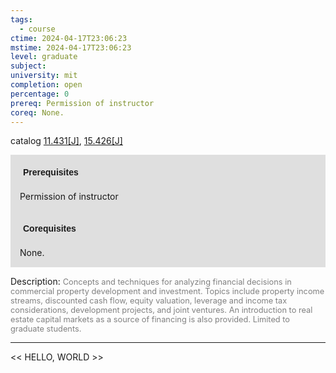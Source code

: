 ```yaml
---
tags:
  - course
ctime: 2024-04-17T23:06:23
mstime: 2024-04-17T23:06:23
level: graduate
subject: 
university: mit
completion: open
percentage: 0
prereq: Permission of instructor
coreq: None.
---
```


catalog [11.431[J]](http://student.mit.edu/catalog/m11c.html#11.431), [15.426[J]](http://student.mit.edu/catalog/m15b.html#15.426)

<span style="display: block; padding: 15px; background-color: rgb(100, 100, 100, 0.2);"><font id="m_prereq574_0" style="display: block; font-family: Arial, sans-serif; font-weight: bold; padding: 5px">Prerequisites</font><br><span id="prereq574_0">Permission of instructor</span></span>
<span style="display: block; padding: 15px; background-color: rgb(100, 100, 100, 0.2);"><font id="m_coreq574_0" style="display: block; font-family: Arial, sans-serif; font-weight: bold; padding: 5px">Corequisites</font><br><span id="coreq574_0">None.</span></span>

<font style="">Description:</font>
<font style="color: grey; font-size: 0.8rem;">Concepts and techniques for analyzing financial decisions in commercial property development and investment. Topics include property income streams, discounted cash flow, equity valuation, leverage and income tax considerations, development projects, and joint ventures. An introduction to real estate capital markets as a source of financing is also provided. Limited to graduate students.</font>



---

<< HELLO, WORLD >>
